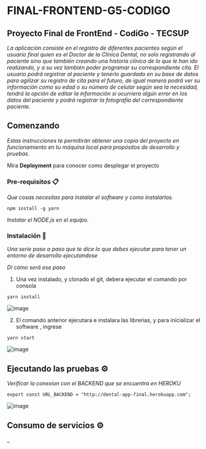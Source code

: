 # FINAL-FRONTEND-G5-CODIGO
## Proyecto Final de FrontEnd - CodiGo - TECSUP
_La aplicación consiste en el registro de diferentes pacientes según el usuario final quien es el Doctor de la Clínica Dental, 
no solo registrando al paciente sino que también creando una historia clínica de lo que le han ido realizando, y a su vez también 
poder programar su correspondiente cita. El usuario podrá registrar al paciente y tenerlo guardado en su base de datos para agilizar 
su registro de cita para el futuro, de igual manera podrá ver su información como su edad o su número de celular según sea la necesidad, 
tendrá la opción de editar la información si ocurriera algún error en los datos del paciente y podrá registrar la fotografía del correspondiente paciente._
## Comenzando
_Estas instrucciones te permitirán obtener una copia del proyecto en funcionamiento en tu máquina local para propósitos de desarrollo y pruebas._

Mira **Deployment** para conocer como desplegar el proyecto

### Pre-requisitos 📋

_Que cosas necesitas para instalar el software y como instalarlas._

```
npm install -g yarn
```
_Instalar el NODE.js en el equipo._

### Instalación 🔧

_Una serie paso a paso que te dice lo que debes ejecutar para tener un entorno de desarrollo ejecutandose_

_Dí cómo será ese paso_

1. Una vez instalado, y clonado el git, debera ejecutar el comando por consola
```
yarn install
```
![image](https://user-images.githubusercontent.com/73620785/115120351-a2b82f80-9f72-11eb-9162-bc9baaf2494a.png)

2. El comando anterior ejecutara e instalara las librerias, y para inicializar el software , ingrese
```
yarn start
```
![image](https://user-images.githubusercontent.com/73620785/115120390-d5fabe80-9f72-11eb-95c0-fd7ee052fa38.png)

## Ejecutando las pruebas ⚙️

_Verificar la conexion con el BACKEND que se encuentra en HEROKU_

```
export const URL_BACKEND = "http://dental-app-final.herokuapp.com";
```
![image](https://user-images.githubusercontent.com/73620785/115120422-080c2080-9f73-11eb-9f2d-c4b5ea33cbde.png)

## Consumo de servicios ⚙️

_
